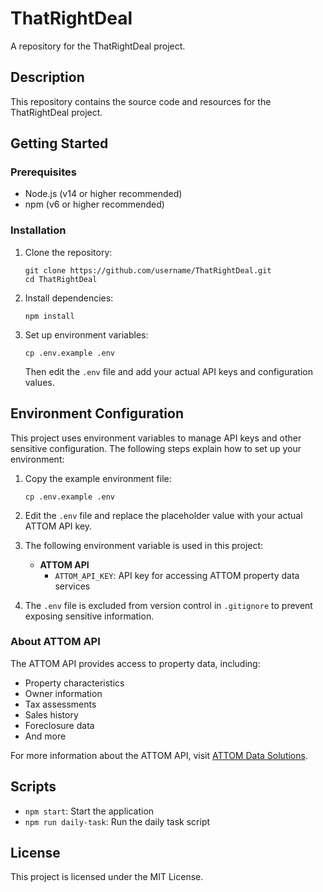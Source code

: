 # ThatRightDeal

A repository for the ThatRightDeal project.

## Description

This repository contains the source code and resources for the ThatRightDeal project.

## Getting Started

### Prerequisites

- Node.js (v14 or higher recommended)
- npm (v6 or higher recommended)

### Installation

1. Clone the repository:

   ```
   git clone https://github.com/username/ThatRightDeal.git
   cd ThatRightDeal
   ```

2. Install dependencies:

   ```
   npm install
   ```

3. Set up environment variables:
   ```
   cp .env.example .env
   ```
   Then edit the `.env` file and add your actual API keys and configuration values.

## Environment Configuration

This project uses environment variables to manage API keys and other sensitive configuration. The following steps explain how to set up your environment:

1. Copy the example environment file:

   ```
   cp .env.example .env
   ```

2. Edit the `.env` file and replace the placeholder value with your actual ATTOM API key.

3. The following environment variable is used in this project:

   - **ATTOM API**
     - `ATTOM_API_KEY`: API key for accessing ATTOM property data services

4. The `.env` file is excluded from version control in `.gitignore` to prevent exposing sensitive information.

### About ATTOM API

The ATTOM API provides access to property data, including:

- Property characteristics
- Owner information
- Tax assessments
- Sales history
- Foreclosure data
- And more

For more information about the ATTOM API, visit [ATTOM Data Solutions](https://www.attomdata.com/).

## Scripts

- `npm start`: Start the application
- `npm run daily-task`: Run the daily task script

## License

This project is licensed under the MIT License.
